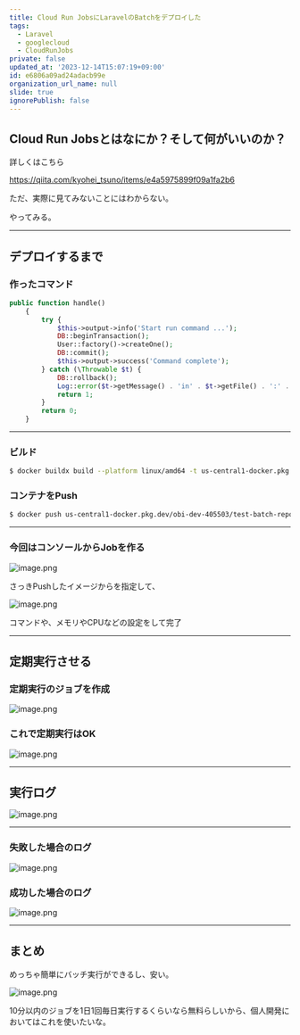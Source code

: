 ```yaml
---
title: Cloud Run JobsにLaravelのBatchをデプロイした
tags:
  - Laravel
  - googlecloud
  - CloudRunJobs
private: false
updated_at: '2023-12-14T15:07:19+09:00'
id: e6806a09ad24adacb99e
organization_url_name: null
slide: true
ignorePublish: false
---
```


## Cloud Run Jobsとはなにか？そして何がいいのか？

詳しくはこちら

https://qiita.com/kyohei_tsuno/items/e4a5975899f09a1fa2b6

ただ、実際に見てみないことにはわからない。

やってみる。

---

## デプロイするまで

### 作ったコマンド

```php
public function handle()
    {
        try {
            $this->output->info('Start run command ...');
            DB::beginTransaction();
            User::factory()->createOne();
            DB::commit();
            $this->output->success('Command complete');
        } catch (\Throwable $t) {
            DB::rollback();
            Log::error($t->getMessage() . 'in' . $t->getFile() . ':' . $t->getLine());
            return 1;
        }
        return 0;
    }
```

---

### ビルド

```bash
$ docker buildx build --platform linux/amd64 -t us-central1-docker.pkg.dev/obi-dev-405503/test-batch-repo/batch:latest -f docker/batch/Dockerfile .
```

### コンテナをPush

```bash
$ docker push us-central1-docker.pkg.dev/obi-dev-405503/test-batch-repo/batch:latest
```

---

### 今回はコンソールからJobを作る

![image.png](https://qiita-image-store.s3.ap-northeast-1.amazonaws.com/0/1102723/d7d34a35-dcb1-15df-7264-40f4016baaa0.png)

さっきPushしたイメージからを指定して、

![image.png](https://qiita-image-store.s3.ap-northeast-1.amazonaws.com/0/1102723/31ed5c98-ed79-84bf-9bda-90ab2270e363.png)

コマンドや、メモリやCPUなどの設定をして完了

---

## 定期実行させる

### 定期実行のジョブを作成

![image.png](https://qiita-image-store.s3.ap-northeast-1.amazonaws.com/0/1102723/70d440d7-5a05-7a89-ce4b-d7ab00f19137.png)

### これで定期実行はOK

![image.png](https://qiita-image-store.s3.ap-northeast-1.amazonaws.com/0/1102723/01e3c876-4683-d51e-65fd-bf4542d2d2f5.png)

---

## 実行ログ

![image.png](https://qiita-image-store.s3.ap-northeast-1.amazonaws.com/0/1102723/51ca5b0f-d547-f815-37a7-27d35377c5d3.png)

---

### 失敗した場合のログ

![image.png](https://qiita-image-store.s3.ap-northeast-1.amazonaws.com/0/1102723/8dc8e943-ede6-c1d0-e0d6-561ee966e837.png)

### 成功した場合のログ

![image.png](https://qiita-image-store.s3.ap-northeast-1.amazonaws.com/0/1102723/8c6b1c93-dff9-4c46-9612-8ac4e376c202.png)

---

## まとめ

めっちゃ簡単にバッチ実行ができるし、安い。

![image.png](https://qiita-image-store.s3.ap-northeast-1.amazonaws.com/0/1102723/1c29f9db-2fe4-a39c-0553-3d297e8e7644.png)

10分以内のジョブを1日1回毎日実行するくらいなら無料らしいから、個人開発においてはこれを使いたいな。
